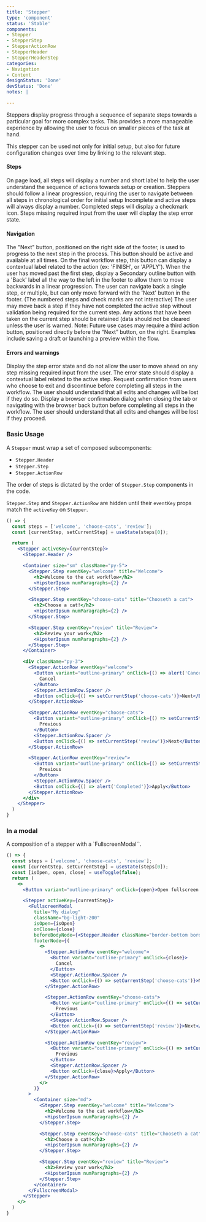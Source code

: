 ```yaml
---
title: 'Stepper'
type: 'component'
status: 'Stable'
components:
- Stepper
- StepperStep
- StepperActionRow
- StepperHeader
- StepperHeaderStep
categories:
- Navigation
- Content
designStatus: 'Done'
devStatus: 'Done'
notes: |

---
```


Steppers display progress through a sequence of separate steps towards a particular goal for more complex tasks. This provides a more manageable experience by allowing the user to focus on smaller pieces of the task at hand.

This stepper can be used not only for initial setup, but also for future configuration changes over time by linking to the relevant step.

#### Steps

On page load, all steps will display a number and short label to help the user understand the sequence of actions towards setup or creation.
Steppers should follow a linear progression, requiring the user to navigate between all steps in chronological order for initial setup
Incomplete and active steps will always display a number. Completed steps will display a checkmark icon. Steps missing required input from the user will display the step error state.

#### Navigation

The "Next" button, positioned on the right side of the footer, is used to progress to the next step in the process. This button should be active and available at all times. On the final workflow step, this button can display a contextual label related to the action (ex: 'FINISH', or 'APPLY').
When the user has moved past the first step, display a Secondary outline button with a 'Back' label all the way to the left in the footer to allow them to move backwards in a linear progression.
The user can navigate back a single step, or multiple, but can only move forward with the 'Next' button in the footer. (The numbered steps and check marks are not interactive)
The user may move back a step if they have not completed the active step without validation being required for the current step. Any actions that have been taken on the current step should be retained (data should not be cleared unless the user is warned.
Note: Future use cases may require a third action button, positioned directly before the “Next” button, on the right. Examples include saving a draft or launching a preview within the flow.

#### Errors and warnings

Display the step error state and do not allow the user to move ahead on any step missing required input from the user. The error state should display a contextual label related to the active step.
Request confirmation from users who choose to exit and discontinue before completing all steps in the workflow. The user should understand that all edits and changes will be lost if they do so.
Display a browser confirmation dialog when closing the tab or navigating with the browser back button before completing all steps in the workflow. The user should understand that all edits and changes will be lost if they proceed.

### Basic Usage

A ``Stepper`` must wrap a set of composed subcomponents:
- ``Stepper.Header``
- ``Stepper.Step``
- ``Stepper.ActionRow``

The order of steps is dictated by the order of ``Stepper.Step`` components in the code.

``Stepper.Step`` and ``Stepper.ActionRow`` are hidden until their ``eventKey`` props match the ``activeKey`` on ``Stepper``.

```jsx live
() => {
  const steps = ['welcome', 'choose-cats', 'review'];
  const [currentStep, setCurrentStep] = useState(steps[0]);

  return (
    <Stepper activeKey={currentStep}>
      <Stepper.Header />

      <Container size="sm" className="py-5">
        <Stepper.Step eventKey="welcome" title="Welcome">
          <h2>Welcome to the cat workflow</h2>
          <HipsterIpsum numParagraphs={2} />
        </Stepper.Step>

        <Stepper.Step eventKey="choose-cats" title="Chooseth a cat">
          <h2>Choose a cat!</h2>
          <HipsterIpsum numParagraphs={2} />
        </Stepper.Step>

        <Stepper.Step eventKey="review" title="Review">
          <h2>Review your work</h2>
          <HipsterIpsum numParagraphs={2} />
        </Stepper.Step>
      </Container>

      <div className="py-3">
        <Stepper.ActionRow eventKey="welcome">
          <Button variant="outline-primary" onClick={() => alert('Cancel')}>
            Cancel
          </Button>
          <Stepper.ActionRow.Spacer />
          <Button onClick={() => setCurrentStep('choose-cats')}>Next</Button>
        </Stepper.ActionRow>

        <Stepper.ActionRow eventKey="choose-cats">
          <Button variant="outline-primary" onClick={() => setCurrentStep('welcome')}>
            Previous
          </Button>
          <Stepper.ActionRow.Spacer />
          <Button onClick={() => setCurrentStep('review')}>Next</Button>
        </Stepper.ActionRow>

        <Stepper.ActionRow eventKey="review">
          <Button variant="outline-primary" onClick={() => setCurrentStep('choose-cats')}>
            Previous
          </Button>
          <Stepper.ActionRow.Spacer />
          <Button onClick={() => alert('Completed')}>Apply</Button>
        </Stepper.ActionRow>
      </div>
    </Stepper>
  )
}
```

### In a modal

A composition of a stepper with a `FullscreenModal``.

```jsx live
() => {
  const steps = ['welcome', 'choose-cats', 'review'];
  const [currentStep, setCurrentStep] = useState(steps[0]);
  const [isOpen, open, close] = useToggle(false);
  return (
    <>
      <Button variant="outline-primary" onClick={open}>Open fullscreen modal</Button>

      <Stepper activeKey={currentStep}>
        <FullscreenModal
          title="My dialog"
          className="bg-light-200"
          isOpen={isOpen}
          onClose={close}
          beforeBodyNode={<Stepper.Header className="border-bottom border-light" />}
          footerNode={(
            <>
              <Stepper.ActionRow eventKey="welcome">
                <Button variant="outline-primary" onClick={close}>
                  Cancel
                </Button>
                <Stepper.ActionRow.Spacer />
                <Button onClick={() => setCurrentStep('choose-cats')}>Next</Button>
              </Stepper.ActionRow>

              <Stepper.ActionRow eventKey="choose-cats">
                <Button variant="outline-primary" onClick={() => setCurrentStep('welcome')}>
                  Previous
                </Button>
                <Stepper.ActionRow.Spacer />
                <Button onClick={() => setCurrentStep('review')}>Next</Button>
              </Stepper.ActionRow>

              <Stepper.ActionRow eventKey="review">
                <Button variant="outline-primary" onClick={() => setCurrentStep('choose-cats')}>
                  Previous
                </Button>
                <Stepper.ActionRow.Spacer />
                <Button onClick={close}>Apply</Button>
              </Stepper.ActionRow>
            </>
          )}
        >
          <Container size="md">
            <Stepper.Step eventKey="welcome" title="Welcome">
              <h2>Welcome to the cat workflow</h2>
              <HipsterIpsum numParagraphs={2} />
            </Stepper.Step>

            <Stepper.Step eventKey="choose-cats" title="Chooseth a cat">
              <h2>Choose a cat!</h2>
              <HipsterIpsum numParagraphs={2} />
            </Stepper.Step>

            <Stepper.Step eventKey="review" title="Review">
              <h2>Review your work</h2>
              <HipsterIpsum numParagraphs={2} />
            </Stepper.Step>
          </Container>
        </FullscreenModal>
      </Stepper>
    </>
  )
}
```

